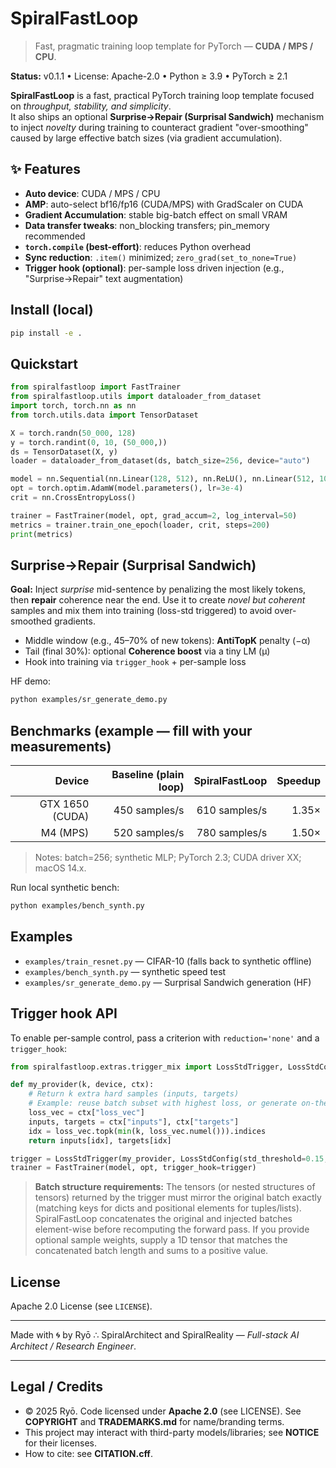 # SpiralFastLoop

> Fast, pragmatic training loop template for PyTorch — **CUDA / MPS / CPU**.

**Status:** v0.1.1 • License: Apache-2.0 • Python ≥ 3.9 • PyTorch ≥ 2.1


**SpiralFastLoop** is a fast, practical PyTorch training loop template focused on *throughput, stability, and simplicity*.  
It also ships an optional **Surprise→Repair (Surprisal Sandwich)** mechanism to inject *novelty* during training to counteract gradient "over-smoothing" caused by large effective batch sizes (via gradient accumulation).

## ✨ Features
- **Auto device**: CUDA / MPS / CPU
- **AMP**: auto-select bf16/fp16 (CUDA/MPS) with GradScaler on CUDA
- **Gradient Accumulation**: stable big-batch effect on small VRAM
- **Data transfer tweaks**: non_blocking transfers; pin_memory recommended
- **`torch.compile` (best-effort)**: reduces Python overhead
- **Sync reduction**: `.item()` minimized; `zero_grad(set_to_none=True)`
- **Trigger hook (optional)**: per-sample loss driven injection (e.g., "Surprise→Repair" text augmentation)

## Install (local)
```bash
pip install -e .
```

## Quickstart
```python
from spiralfastloop import FastTrainer
from spiralfastloop.utils import dataloader_from_dataset
import torch, torch.nn as nn
from torch.utils.data import TensorDataset

X = torch.randn(50_000, 128)
y = torch.randint(0, 10, (50_000,))
ds = TensorDataset(X, y)
loader = dataloader_from_dataset(ds, batch_size=256, device="auto")

model = nn.Sequential(nn.Linear(128, 512), nn.ReLU(), nn.Linear(512, 10))
opt = torch.optim.AdamW(model.parameters(), lr=3e-4)
crit = nn.CrossEntropyLoss()

trainer = FastTrainer(model, opt, grad_accum=2, log_interval=50)
metrics = trainer.train_one_epoch(loader, crit, steps=200)
print(metrics)
```

## Surprise→Repair (Surprisal Sandwich)
**Goal:** Inject *surprise* mid-sentence by penalizing the most likely tokens, then **repair** coherence near the end.
Use it to create *novel but coherent* samples and mix them into training (loss-std triggered) to avoid over-smoothed gradients.

- Middle window (e.g., 45–70% of new tokens): **AntiTopK** penalty (−α)
- Tail (final 30%): optional **Coherence boost** via a tiny LM (μ)
- Hook into training via `trigger_hook` + per-sample loss

HF demo:
```bash
python examples/sr_generate_demo.py
```

## Benchmarks (example — fill with your measurements)
| Device | Baseline (plain loop) | SpiralFastLoop | Speedup |
|-------:|-----------------------:|---------------:|--------:|
| GTX 1650 (CUDA) | 450 samples/s | 610 samples/s | 1.35× |
| M4 (MPS)    | 520 samples/s | 780 samples/s | 1.50× |

> Notes: batch=256; synthetic MLP; PyTorch 2.3; CUDA driver XX; macOS 14.x.

Run local synthetic bench:
```bash
python examples/bench_synth.py
```

## Examples
- `examples/train_resnet.py` — CIFAR-10 (falls back to synthetic offline)
- `examples/bench_synth.py` — synthetic speed test
- `examples/sr_generate_demo.py` — Surprisal Sandwich generation (HF)

## Trigger hook API
To enable per-sample control, pass a criterion with `reduction='none'` and a `trigger_hook`:

```python
from spiralfastloop.extras.trigger_mix import LossStdTrigger, LossStdConfig

def my_provider(k, device, ctx):
    # Return k extra hard samples (inputs, targets)
    # Example: reuse batch subset with highest loss, or generate on-the-fly.
    loss_vec = ctx["loss_vec"]
    inputs, targets = ctx["inputs"], ctx["targets"]
    idx = loss_vec.topk(min(k, loss_vec.numel())).indices
    return inputs[idx], targets[idx]

trigger = LossStdTrigger(my_provider, LossStdConfig(std_threshold=0.15, inject_ratio=0.08))
trainer = FastTrainer(model, opt, trigger_hook=trigger)
```

> **Batch structure requirements:** The tensors (or nested structures of tensors) returned by the trigger must mirror the original batch exactly (matching keys for dicts and positional elements for tuples/lists). SpiralFastLoop concatenates the original and injected batches element-wise before recomputing the forward pass. If you provide optional sample weights, supply a 1D tensor that matches the concatenated batch length and sums to a positive value.

## License
Apache 2.0 License (see `LICENSE`).

---

Made with 🌀 by Ryō ∴ SpiralArchitect and SpiralReality — *Full-stack AI Architect / Research Engineer*.


---

## Legal / Credits
- © 2025 Ryō. Code licensed under **Apache 2.0** (see LICENSE). See **COPYRIGHT** and **TRADEMARKS.md** for name/branding terms.
- This project may interact with third-party models/libraries; see **NOTICE** for their licenses.
- How to cite: see **CITATION.cff**.
